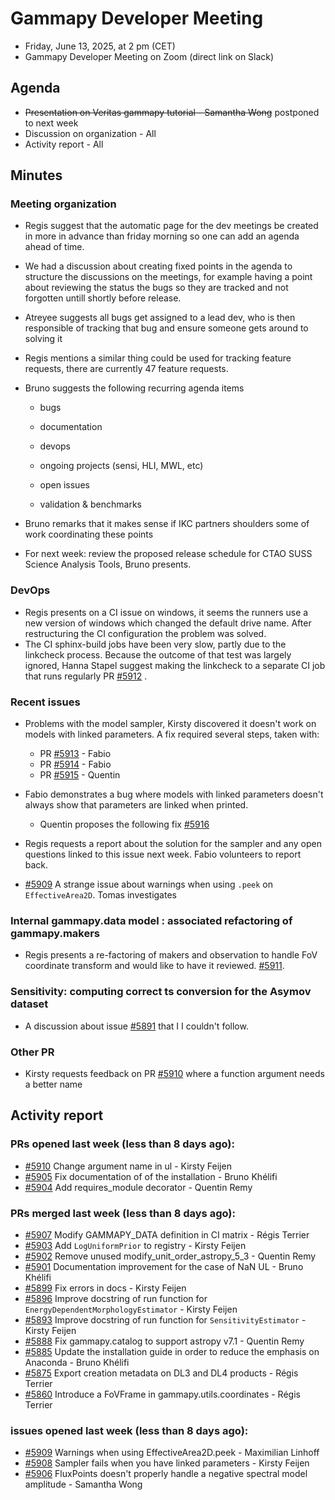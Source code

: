 # Gammapy Developer Meeting 
 * Friday, June 13, 2025, at 2 pm (CET) 
 * Gammapy Developer Meeting on Zoom (direct link on Slack) 
## Agenda
- ~~Presentation on Veritas gammapy tutorial - Samantha Wong~~ postponed to next week
- Discussion on organization - All
- Activity report - All 

## Minutes

### Meeting organization
* Regis suggest that the automatic page for the dev meetings be created in more in advance than friday morning so one can add an agenda ahead of time.
* We had a discussion about creating fixed points in the agenda to structure the discussions on the meetings, for example having a point about reviewing the status the bugs so they are tracked and not forgotten untill shortly before release.
* Atreyee suggests all bugs get assigned to a lead dev, who is then responsible of tracking that bug and ensure someone gets around to solving it
* Regis mentions a similar thing could be used for tracking feature requests, there are currently 47 feature requests.
* Bruno suggests the following recurring agenda items

    - bugs

    - documentation

    - devops

    - ongoing projects (sensi, HLI, MWL, etc)

    - open issues

    - validation & benchmarks


* Bruno remarks that it makes sense if IKC partners shoulders some of work coordinating these points
* For next week: review the proposed release schedule for CTAO SUSS Science Analysis Tools, Bruno presents.

### DevOps
* Regis presents on a CI issue on windows, it seems the runners use a new version of windows which changed the default drive name. After restructuring the CI configuration the problem was solved.
* The CI sphinx-build jobs have been very slow, partly due to the linkcheck process. Because the outcome of that test was largely ignored, Hanna Stapel suggest making the linkcheck to a separate CI job that runs regularly PR [#5912](https://github.com/gammapy/gammapy/pull/5912) .

### Recent issues
* Problems with the model sampler, Kirsty discovered it doesn't work on models with linked parameters. A fix required several steps, taken with:
    - PR [#5913](https://github.com/gammapy/gammapy/pull/5913) - Fabio
    - PR [#5914](https://github.com/gammapy/gammapy/pull/5914) - Fabio
    - PR [#5915](https://github.com/gammapy/gammapy/pull/5915) - Quentin
* Fabio demonstrates a bug where models with linked parameters doesn't always show that parameters are linked when printed.
  - Quentin proposes the following fix [#5916](https://github.com/gammapy/gammapy/pull/5916)
* Regis requests a report about the solution for the sampler and any open questions linked to this issue next week. Fabio volunteers to report back.

* [#5909](https://github.com/gammapy/gammapy/issues/5909) A strange issue about warnings when using `.peek` on `EffectiveArea2D`. Tomas investigates

### Internal gammapy.data model : associated refactoring of gammapy.makers 
* Regis presents a re-factoring of makers and observation to handle FoV coordinate transform and would like to have it reviewed. [#5911](https://github.com/gammapy/gammapy/pull/5911). 

### Sensitivity: computing correct ts conversion for the Asymov dataset
* A discussion about issue  [#5891](https://github.com/gammapy/gammapy/issues/5891) that I I couldn't follow. 

### Other PR
* Kirsty requests feedback on PR [#5910](https://github.com/gammapy/gammapy/pull/5910)  where a function argument needs a better name

## Activity report 

### PRs opened last week (less than 8 days ago): 
* [#5910](https://github.com/gammapy/gammapy/pull/5910) Change argument name in ul - Kirsty Feijen
* [#5905](https://github.com/gammapy/gammapy/pull/5905) Fix documentation of of the installation - Bruno Khélifi
* [#5904](https://github.com/gammapy/gammapy/pull/5904) Add requires_module decorator - Quentin Remy

### PRs merged last week (less than 8 days ago): 
* [#5907](https://github.com/gammapy/gammapy/pull/5907) Modify GAMMAPY_DATA definition in CI matrix - Régis Terrier
* [#5903](https://github.com/gammapy/gammapy/pull/5903) Add `LogUniformPrior` to registry - Kirsty Feijen
* [#5902](https://github.com/gammapy/gammapy/pull/5902) Remove unused modify_unit_order_astropy_5_3 - Quentin Remy
* [#5901](https://github.com/gammapy/gammapy/pull/5901) Documentation improvement for the case of NaN UL - Bruno Khélifi
* [#5899](https://github.com/gammapy/gammapy/pull/5899) Fix errors in docs - Kirsty Feijen
* [#5896](https://github.com/gammapy/gammapy/pull/5896) Improve docstring of run function for `EnergyDependentMorphologyEstimator` - Kirsty Feijen
* [#5893](https://github.com/gammapy/gammapy/pull/5893) Improve docstring of run function for `SensitivityEstimator` - Kirsty Feijen
* [#5888](https://github.com/gammapy/gammapy/pull/5888) Fix gammapy.catalog to support astropy v7.1 - Quentin Remy
* [#5885](https://github.com/gammapy/gammapy/pull/5885) Update the installation guide in order to reduce the emphasis on Anaconda - Bruno Khélifi
* [#5875](https://github.com/gammapy/gammapy/pull/5875) Export creation metadata on DL3 and DL4 products - Régis Terrier
* [#5860](https://github.com/gammapy/gammapy/pull/5860) Introduce a FoVFrame in gammapy.utils.coordinates - Régis Terrier

### issues opened last week (less than 8 days ago): 
* [#5909](https://github.com/gammapy/gammapy/issues/5909) Warnings when using EffectiveArea2D.peek - Maximilian Linhoff
* [#5908](https://github.com/gammapy/gammapy/issues/5908) Sampler fails when you have linked parameters - Kirsty Feijen
* [#5906](https://github.com/gammapy/gammapy/issues/5906) FluxPoints doesn't properly handle a negative spectral model amplitude - Samantha Wong


